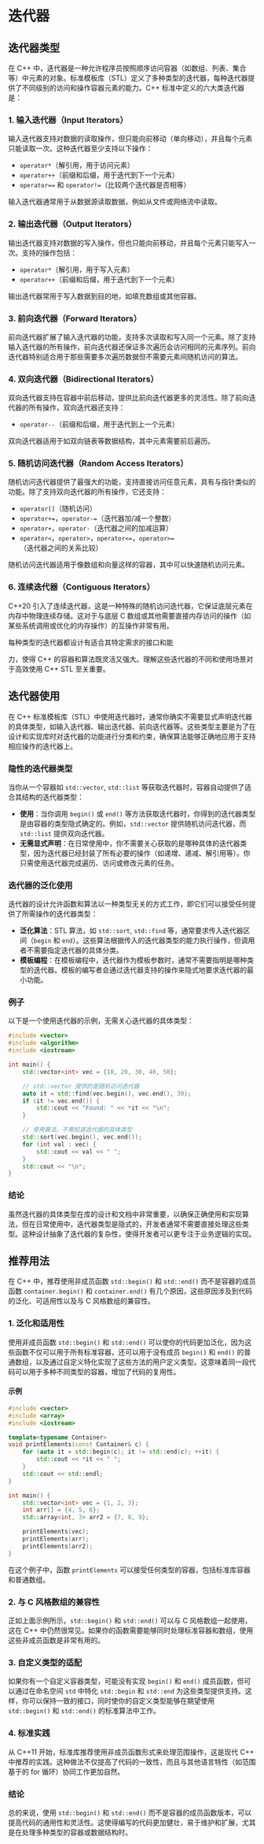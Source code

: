# 迭代器

## 迭代器类型
在 C++ 中，迭代器是一种允许程序员按照顺序访问容器（如数组、列表、集合等）中元素的对象。标准模板库（STL）定义了多种类型的迭代器，每种迭代器提供了不同级别的访问和操作容器元素的能力。C++ 标准中定义的六大类迭代器是：

### 1. 输入迭代器（Input Iterators）
输入迭代器支持对数据的读取操作，但只能向前移动（单向移动），并且每个元素只能读取一次。这种迭代器至少支持以下操作：
- `operator*`（解引用，用于访问元素）
- `operator++`（前缀和后缀，用于迭代到下一个元素）
- `operator==` 和 `operator!=`（比较两个迭代器是否相等）

输入迭代器通常用于从数据源读取数据，例如从文件或网络流中读取。

### 2. 输出迭代器（Output Iterators）
输出迭代器支持对数据的写入操作，但也只能向前移动，并且每个元素只能写入一次。支持的操作包括：
- `operator*`（解引用，用于写入元素）
- `operator++`（前缀和后缀，用于迭代到下一个元素）

输出迭代器常用于写入数据到目的地，如填充数组或其他容器。

### 3. 前向迭代器（Forward Iterators）
前向迭代器扩展了输入迭代器的功能，支持多次读取和写入同一个元素。除了支持输入迭代器的所有操作，前向迭代器还保证多次遍历会访问相同的元素序列。前向迭代器特别适合用于那些需要多次遍历数据但不需要元素间随机访问的算法。

### 4. 双向迭代器（Bidirectional Iterators）
双向迭代器支持在容器中前后移动，提供比前向迭代器更多的灵活性。除了前向迭代器的所有操作，双向迭代器还支持：
- `operator--`（前缀和后缀，用于迭代到上一个元素）

双向迭代器适用于如双向链表等数据结构，其中元素需要前后遍历。

### 5. 随机访问迭代器（Random Access Iterators）
随机访问迭代器提供了最强大的功能，支持直接访问任意元素，具有与指针类似的功能。除了支持双向迭代器的所有操作，它还支持：
- `operator[]`（随机访问）
- `operator+=`，`operator-=`（迭代器加/减一个整数）
- `operator+`，`operator-`（迭代器之间的加减运算）
- `operator<`，`operator>`，`operator<=`，`operator>=`（迭代器之间的关系比较）

随机访问迭代器适用于像数组和向量这样的容器，其中可以快速随机访问元素。

### 6. 连续迭代器（Contiguous Iterators）
C++20 引入了连续迭代器，这是一种特殊的随机访问迭代器，它保证底层元素在内存中物理连续存储。这对于与底层 C 数组或其他需要直接内存访问的操作（如某些系统调用或优化的内存操作）的互操作非常有用。

每种类型的迭代器都设计有适合其特定需求的接口和能

力，使得 C++ 的容器和算法既灵活又强大。理解这些迭代器的不同和使用场景对于高效使用 C++ STL 至关重要。

## 迭代器使用
在 C++ 标准模板库（STL）中使用迭代器时，通常你确实不需要显式声明迭代器的具体类型，如输入迭代器、输出迭代器、前向迭代器等。这些类型主要是为了在设计和实现库时对迭代器的功能进行分类和约束，确保算法能够正确地应用于支持相应操作的迭代器上。

### 隐性的迭代器类型

当你从一个容器如 `std::vector`, `std::list` 等获取迭代器时，容器自动提供了适合其结构的迭代器类型：

- **使用**：当你调用 `begin()` 或 `end()` 等方法获取迭代器时，你得到的迭代器类型是由容器的类型隐式确定的。例如，`std::vector` 提供随机访问迭代器，而 `std::list` 提供双向迭代器。
- **无需显式声明**：在日常使用中，你不需要关心获取的是哪种具体的迭代器类型，因为迭代器已经封装了所有必要的操作（如递增、递减、解引用等）。你只需使用迭代器完成遍历、访问或修改元素的任务。

### 迭代器的泛化使用

迭代器的设计允许函数和算法以一种类型无关的方式工作，即它们可以接受任何提供了所需操作的迭代器类型：

- **泛化算法**：STL 算法，如 `std::sort`, `std::find` 等，通常要求传入迭代器区间（`begin` 和 `end`）。这些算法根据传入的迭代器类型的能力执行操作，但调用者不需要指定迭代器的具体分类。
- **模板编程**：在模板编程中，迭代器作为模板参数时，通常不需要指明是哪种类型的迭代器。模板的编写者会通过迭代器支持的操作来隐式地要求迭代器的最小功能。

### 例子

以下是一个使用迭代器的示例，无需关心迭代器的具体类型：

```c++
#include <vector>
#include <algorithm>
#include <iostream>

int main() {
    std::vector<int> vec = {10, 20, 30, 40, 50};

    // std::vector 提供的是随机访问迭代器
    auto it = std::find(vec.begin(), vec.end(), 30);
    if (it != vec.end()) {
        std::cout << "Found: " << *it << "\n";
    }

    // 使用算法，不需知道迭代器的具体类型
    std::sort(vec.begin(), vec.end());
    for (int val : vec) {
        std::cout << val << " ";
    }
    std::cout << "\n";
}
```

### 结论

虽然迭代器的具体类型在库的设计和文档中非常重要，以确保正确使用和实现算法，但在日常使用中，迭代器类型是隐式的，开发者通常不需要直接处理这些类型。这种设计抽象了迭代器的复杂性，使得开发者可以更专注于业务逻辑的实现。

## 推荐用法
在 C++ 中，推荐使用非成员函数 `std::begin()` 和 `std::end()` 而不是容器的成员函数 `container.begin()` 和 `container.end()` 有几个原因，这些原因涉及到代码的泛化、可适用性以及与 C 风格数组的兼容性。

### 1. 泛化和适用性

使用非成员函数 `std::begin()` 和 `std::end()` 可以使你的代码更加泛化，因为这些函数不仅可以用于所有标准容器，还可以用于没有成员 `begin()` 和 `end()` 的普通数组，以及通过自定义特化实现了这些方法的用户定义类型。这意味着同一段代码可以用于多种不同类型的容器，增加了代码的复用性。

#### 示例
```c++
#include <vector>
#include <array>
#include <iostream>

template<typename Container>
void printElements(const Container& c) {
    for (auto it = std::begin(c); it != std::end(c); ++it) {
        std::cout << *it << " ";
    }
    std::cout << std::endl;
}

int main() {
    std::vector<int> vec = {1, 2, 3};
    int arr[] = {4, 5, 6};
    std::array<int, 3> arr2 = {7, 8, 9};

    printElements(vec);
    printElements(arr);
    printElements(arr2);
}
```

在这个例子中，函数 `printElements` 可以接受任何类型的容器，包括标准库容器和普通数组。

### 2. 与 C 风格数组的兼容性

正如上面示例所示，`std::begin()` 和 `std::end()` 可以与 C 风格数组一起使用，这在 C++ 中仍然很常见。如果你的函数需要能够同时处理标准容器和数组，使用这些非成员函数是非常有用的。

### 3. 自定义类型的适配

如果你有一个自定义容器类型，可能没有实现 `begin()` 和 `end()` 成员函数，但可以通过在命名空间 `std` 中特化 `std::begin` 和 `std::end` 为这些类型提供支持。这样，你可以保持一致的接口，同时使你的自定义类型能够在期望使用 `std::begin()` 和 `std::end()` 的标准算法中工作。

### 4. 标准实践

从 C++11 开始，标准库推荐使用非成员函数形式来处理范围操作，这是现代 C++ 中推荐的实践。这种做法不仅提高了代码的一致性，而且与其他语言特性（如范围基于的 for 循环）协同工作更加自然。

### 结论

总的来说，使用 `std::begin()` 和 `std::end()` 而不是容器的成员函数版本，可以提高代码的通用性和灵活性。这使得编写的代码更加健壮，易于维护和扩展，尤其是在处理多种类型的容器或数据结构时。